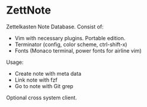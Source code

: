 # ZettNote

Zettelkasten Note Database. Consist of:

 - Vim with necessary plugins. Portable edition. 
 - Terminator (config, color scheme, ctrl-shift-x)
 - Fonts (Monaco terminal, power fonts for airline vim)
 
Usage:
 - Create note with meta data
 - Link note with fzf
 - Go to note with Git grep
 
Optional cross system client.

